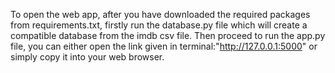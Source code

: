To open the web app, after you have downloaded the required packages from requirements.txt, firstly run the database.py file which will create a compatible database from the imdb csv file.
Then proceed to run the app.py file, you can either open the link given in terminal:"http://127.0.0.1:5000" or simply copy it into your web browser.
